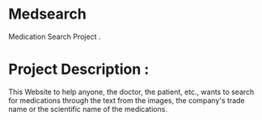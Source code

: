 # Medsearch

Medication Search Project .


# Project Description :


This Website to help anyone, the doctor, the patient, etc., wants to search for medications through the text from the images,  the company's trade name or the scientific name of the medications.

